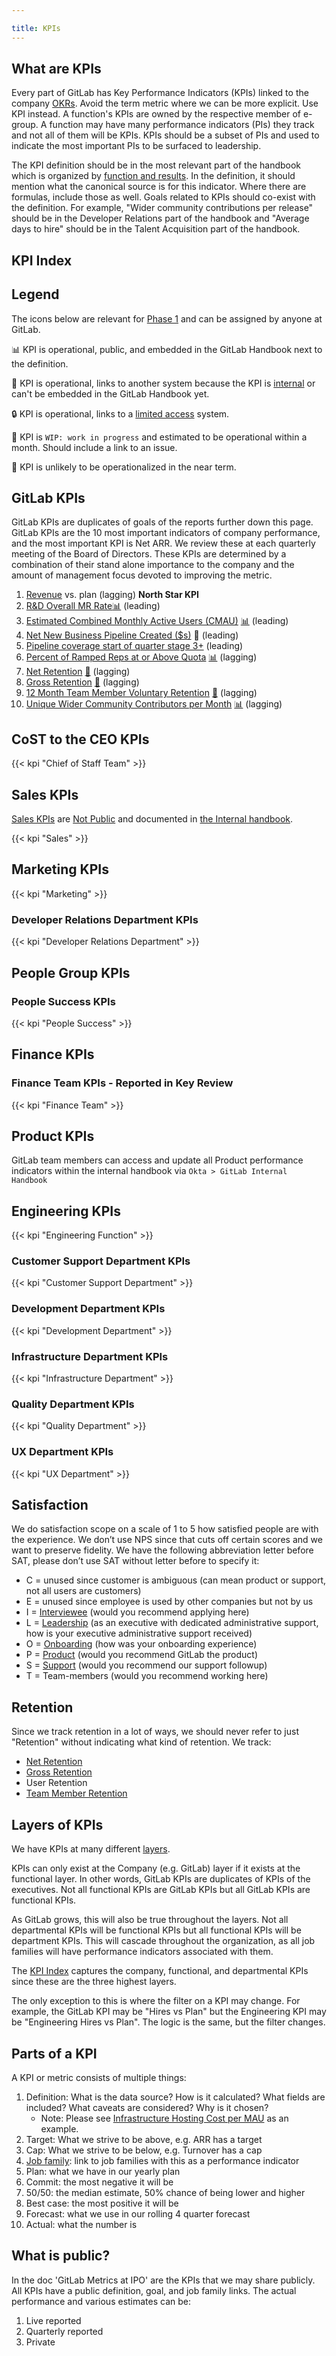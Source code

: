 ```yaml
---

title: KPIs
---
```


## What are KPIs

Every part of GitLab has Key Performance Indicators (KPIs) linked to the company [OKRs](/handbook/company/okrs/).
Avoid the term metric where we can be more explicit.
Use KPI instead.
A function's KPIs are owned by the respective member of e-group.
A function may have many performance indicators (PIs) they track and not all of them will be KPIs.
KPIs should be a subset of PIs and used to indicate the most important PIs to be surfaced to leadership.

The KPI definition should be in the most relevant part of the handbook which is organized by [function and results](/handbook/handbook-usage/#style-guide-and-information-architecture).
In the definition, it should mention what the canonical source is for this indicator.
Where there are formulas, include those as well.
Goals related to KPIs should co-exist with the definition.
For example, "Wider community contributions per release" should be in the Developer Relations part of the handbook and "Average days to hire" should be in the Talent Acquisition part of the handbook.

## KPI Index

## Legend

The icons below are relevant for [Phase 1](/handbook/company/kpis/) and can be assigned by anyone at GitLab.

📊 KPI is operational, public, and embedded in the GitLab Handbook next to the definition.

🔗 KPI is operational, links to another system because the KPI is [internal](/handbook/communication/confidentiality-levels/#internal) or can't be embedded in the GitLab Handbook yet.

🔒 KPI is operational, links to a [limited access](/handbook/communication/confidentiality-levels/#limited-access) system.

🚧 KPI is `WIP: work in progress` and estimated to be operational within a month. Should include a link to an issue.

🐔 KPI is unlikely to be operationalized in the near term.

## GitLab KPIs

GitLab KPIs are duplicates of goals of the reports further down this page.
GitLab KPIs are the 10 most important indicators of company performance, and the most important KPI is Net ARR.
We review these at each quarterly meeting of the Board of Directors.
These KPIs are determined by a combination of their stand alone importance to the company and the amount of management focus devoted to improving the metric.

1. [Revenue](/handbook/company/kpis/#sales-kpis) vs. plan (lagging) **North Star KPI**
1. [R&D Overall MR Rate](https://about.gitlab.com/handbook/engineering/performance-indicators/#rd-overall-mr-rate)[📊](https://app.periscopedata.com/app/gitlab/710733/GitLab-Project-Efficiency?widget=9287585) (leading)
1. [Estimated Combined Monthly Active Users (CMAU)](/handbook/product/performance-indicators/#estimated-combined-monthly-active-users) [📊](https://app.periscopedata.com/app/gitlab/634200/Usage-Ping-SMAU-Dashboard?widget=9051075) (leading)
1. [Net New Business Pipeline Created ($s)](https://about.gitlab.com/handbook/marketing/performance-indicators/#net-new-business-pipeline-created) 🐔 (leading)
1. [Pipeline coverage start of quarter stage 3+](https://about.gitlab.com/handbook/marketing/performance-indicators/#pipeline-coverage) (leading)
1. [Percent of Ramped Reps at or Above Quota](https://internal.gitlab.com/handbook/company/performance-indicators/sales/#percent-of-ramped-reps-at-or-above-quota) [📊](https://app.periscopedata.com/app/gitlab/832223/Sales-KPI's?widget=11433770&udv=0) (lagging)
1. [Net Retention](https://about.gitlab.com/handbook/customer-success/vision/#retention-and-reasons-for-churn) [🔗](https://app.periscopedata.com/app/gitlab/832223/Sales-KPI's?widget=11155475&udv=0) (lagging)
1. [Gross Retention](https://about.gitlab.com/handbook/customer-success/vision/#retention-and-reasons-for-churn) [🔗](https://app.periscopedata.com/app/gitlab/403244/Retention?widget=5435598&udv=1067274) (lagging)
1. [12 Month Team Member Voluntary Retention](/handbook/people-group/people-success-performance-indicators/#team-member-voluntary-retention-rolling-12-months) [🔗](https://app.periscopedata.com/app/gitlab/482006/People-KPIs?widget=9592672&udv=904340) (lagging)
1. [Unique Wider Community Contributors per Month](https://about.gitlab.com/handbook/engineering/quality/performance-indicators/#unique-wider-community-contributors-per-month) [📊](https://app.periscopedata.com/app/gitlab/729542/Community-Efficiency-PIs?widget=9522755&udv=1125629) (lagging)

## CoST to the CEO KPIs

{{< kpi "Chief of Staff Team" >}}

## Sales KPIs

[Sales KPIs](https://internal.gitlab.com/handbook/company/performance-indicators/sales/#kpi-summary) are [Not Public](/handbook/communication/confidentiality-levels/#not-public) and documented in [the Internal handbook](/handbook/handbook-usage/#the-internal-handbook).

{{< kpi "Sales" >}}

## Marketing KPIs

{{< kpi "Marketing" >}}

### Developer Relations Department KPIs

{{< kpi "Developer Relations Department" >}}

## People Group KPIs

### People Success KPIs

{{< kpi "People Success" >}}

## Finance KPIs

### Finance Team KPIs - Reported in Key Review

{{< kpi "Finance Team" >}}

## Product KPIs

GitLab team members can access and update all Product performance indicators within the internal handbook via `Okta > GitLab Internal Handbook`

## Engineering KPIs

{{< kpi "Engineering Function" >}}

### Customer Support Department KPIs

{{< kpi "Customer Support Department" >}}

### Development Department KPIs

{{< kpi "Development Department" >}}

### Infrastructure Department KPIs

{{< kpi "Infrastructure Department" >}}

### Quality Department KPIs

{{< kpi "Quality Department" >}}

### UX Department KPIs

{{< kpi "UX Department" >}}

## Satisfaction

We do satisfaction scope on a scale of 1 to 5 how satisfied people are with the experience.
We don’t use NPS since that cuts off certain scores and we want to preserve fidelity.
We have the following abbreviation letter before SAT, please don’t use SAT without letter before to specify it:

- C = unused since customer is ambiguous (can mean product or support, not all users are customers)
- E = unused since employee is used by other companies but not by us
- I = [Interviewee](/#interviewee-satisfaction-isat) (would you recommend applying here)
- L = [Leadership](/handbook/eba/#leadership-sat-survey) (as an executive with dedicated administrative support, how is your executive administrative support received)
- O = [Onboarding](/handbook/people-group/people-group-metrics/#onboarding-tsat) (how was your onboarding experience)
- P = [Product](/handbook/product/performance-indicators/) (would you recommend GitLab the product)
- S = [Support](/handbook/support/#support-satisfaction-ssat) (would you recommend our support followup)
- T = Team-members (would you recommend working here)

## Retention

Since we track retention in a lot of ways, we should never refer to just "Retention" without indicating what kind of retention.
We track:

- [Net Retention](https://about.gitlab.com/handbook/customer-success/vision/#retention-and-reasons-for-churn)
- [Gross Retention](https://about.gitlab.com/handbook/customer-success/vision/#retention-and-reasons-for-churn)
- User Retention
- [Team Member Retention](/handbook/people-group/people-group-metrics/#team-member-retention)

## Layers of KPIs

We have KPIs at many different [layers](/handbook/company/team/structure/#layers).

KPIs can only exist at the Company (e.g. GitLab) layer if it exists at the functional layer.
In other words, GitLab KPIs are duplicates of KPIs of the executives.
Not all functional KPIs are GitLab KPIs but all GitLab KPIs are functional KPIs.

As GitLab grows, this will also be true throughout the layers.
Not all departmental KPIs will be functional KPIs but all functional KPIs will be department KPIs.
This will cascade throughout the organization, as all job families will have performance indicators associated with them.

The [KPI Index](#kpi-index) captures the company, functional, and departmental KPIs since these are the three highest layers.

The only exception to this is where the filter on a KPI may change.
For example, the GitLab KPI may be "Hires vs Plan" but the Engineering KPI may be "Engineering Hires vs Plan".
The logic is the same, but the filter changes.

## Parts of a KPI

A KPI or metric consists of multiple things:

1. Definition: What is the data source? How is it calculated? What fields are included? What caveats are considered? Why is it chosen?
    - Note: Please see [Infrastructure Hosting Cost per MAU](https://about.gitlab.com/handbook/engineering/infrastructure/performance-indicators/#infrastructure-hosting-cost-per-gitlab-com-monthly-active-users) as an example.
1. Target: What we strive to be above, e.g. ARR has a target
1. Cap: What we strive to be below, e.g. Turnover has a cap
1. [Job family](/handbook/hiring/job-families/): link to job families with this as a performance indicator
1. Plan: what we have in our yearly plan
1. Commit: the most negative it will be
1. 50/50: the median estimate, 50% chance of being lower and higher
1. Best case: the most positive it will be
1. Forecast: what we use in our rolling 4 quarter forecast
1. Actual: what the number is

## What is public?

In the doc 'GitLab Metrics at IPO' are the KPIs that we may share publicly.
All KPIs have a public definition, goal, and job family links.
The actual performance and various estimates can be:

1. Live reported
1. Quarterly reported
1. Private
